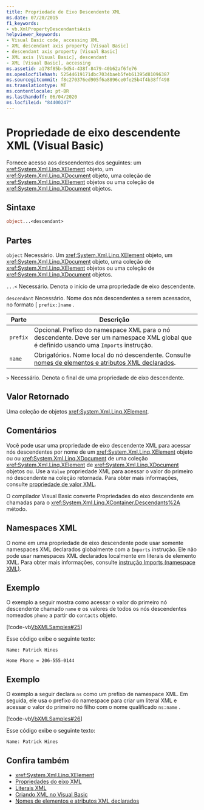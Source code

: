 ```yaml
---
title: Propriedade de Eixo Descendente XML
ms.date: 07/20/2015
f1_keywords:
- vb.XmlPropertyDescendantsAxis
helpviewer_keywords:
- Visual Basic code, accessing XML
- XML descendant axis property [Visual Basic]
- descendant axis property [Visual Basic]
- XML axis [Visual Basic], descendant
- XML [Visual Basic], accessing
ms.assetid: a178f85b-5d54-438f-8479-40b62af6fe76
ms.openlocfilehash: 52544619171dbc7034baeb5feb61395d81096387
ms.sourcegitcommit: f8c270376ed905f6a8896ce0fe25b4f4b38ff498
ms.translationtype: MT
ms.contentlocale: pt-BR
ms.lasthandoff: 06/04/2020
ms.locfileid: "84400247"
---
```

# <a name="xml-descendant-axis-property-visual-basic"></a>Propriedade de eixo descendente XML (Visual Basic)

Fornece acesso aos descendentes dos seguintes: um <xref:System.Xml.Linq.XElement> objeto, um <xref:System.Xml.Linq.XDocument> objeto, uma coleção de <xref:System.Xml.Linq.XElement> objetos ou uma coleção de <xref:System.Xml.Linq.XDocument> objetos.

## <a name="syntax"></a>Sintaxe

```vb
object...<descendant>
```

## <a name="parts"></a>Partes

`object` Necessário. Um <xref:System.Xml.Linq.XElement> objeto, um <xref:System.Xml.Linq.XDocument> objeto, uma coleção de <xref:System.Xml.Linq.XElement> objetos ou uma coleção de <xref:System.Xml.Linq.XDocument> objetos.

`...<` Necessário. Denota o início de uma propriedade de eixo descendente.

`descendant` Necessário. Nome dos nós descendentes a serem acessados, no formato [ `prefix:]name` .

|Parte|Descrição|
|----------|-----------------|
|`prefix`|Opcional. Prefixo do namespace XML para o nó descendente. Deve ser um namespace XML global que é definido usando uma `Imports` instrução.|
|`name`|Obrigatórios. Nome local do nó descendente. Consulte [nomes de elementos e atributos XML declarados](../../programming-guide/language-features/xml/names-of-declared-xml-elements-and-attributes.md).|

`>` Necessário. Denota o final de uma propriedade de eixo descendente.

## <a name="return-value"></a>Valor Retornado

Uma coleção de objetos <xref:System.Xml.Linq.XElement>.

## <a name="remarks"></a>Comentários

Você pode usar uma propriedade de eixo descendente XML para acessar nós descendentes por nome de um <xref:System.Xml.Linq.XElement> objeto ou ou <xref:System.Xml.Linq.XDocument> de uma coleção <xref:System.Xml.Linq.XElement> de <xref:System.Xml.Linq.XDocument> objetos ou. Use a `Value` propriedade XML para acessar o valor do primeiro nó descendente na coleção retornada. Para obter mais informações, consulte [propriedade de valor XML](xml-value-property.md).

O compilador Visual Basic converte Propriedades do eixo descendente em chamadas para o <xref:System.Xml.Linq.XContainer.Descendants%2A> método.

## <a name="xml-namespaces"></a>Namespaces XML

O nome em uma propriedade de eixo descendente pode usar somente namespaces XML declarados globalmente com a `Imports` instrução. Ele não pode usar namespaces XML declarados localmente em literais de elemento XML. Para obter mais informações, consulte [instrução Imports (namespace XML)](../statements/imports-statement-xml-namespace.md).

## <a name="example"></a>Exemplo

O exemplo a seguir mostra como acessar o valor do primeiro nó descendente chamado `name` e os valores de todos os nós descendentes nomeados `phone` a partir do `contacts` objeto.

[!code-vb[VbXMLSamples#25](~/samples/snippets/visualbasic/VS_Snippets_VBCSharp/VbXMLSamples/VB/XMLSamples11.vb#25)]

Esse código exibe o seguinte texto:

`Name: Patrick Hines`

`Home Phone = 206-555-0144`

## <a name="example"></a>Exemplo

O exemplo a seguir declara `ns` como um prefixo de namespace XML. Em seguida, ele usa o prefixo do namespace para criar um literal XML e acessar o valor do primeiro nó filho com o nome qualificado `ns:name` .

[!code-vb[VbXMLSamples#26](~/samples/snippets/visualbasic/VS_Snippets_VBCSharp/VbXMLSamples/VB/XMLSamples12.vb#26)]

Esse código exibe o seguinte texto:

`Name: Patrick Hines`

## <a name="see-also"></a>Confira também

- <xref:System.Xml.Linq.XElement>
- [Propriedades do eixo XML](index.md)
- [Literais XML](../xml-literals/index.md)
- [Criando XML no Visual Basic](../../programming-guide/language-features/xml/creating-xml.md)
- [Nomes de elementos e atributos XML declarados](../../programming-guide/language-features/xml/names-of-declared-xml-elements-and-attributes.md)
